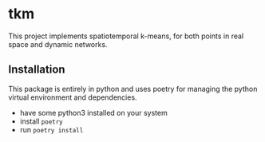 # tkm

This project implements spatiotemporal k-means, for both points in real space and dynamic networks.

## Installation
This package is entirely in python and uses poetry for managing the python virtual environment and dependencies.
 - have some python3 installed on your system
 - install `poetry`
 - run `poetry install`